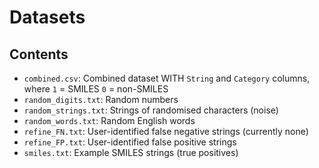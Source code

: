# Datasets

## Contents
- `combined.csv`: Combined dataset WITH `String` and `Category` columns, where `1` = SMILES `0` = non-SMILES
- `random_digits.txt`: Random numbers
- `random_strings.txt`: Strings of randomised characters (noise)
- `random_words.txt`: Random English words
- `refine_FN.txt`: User-identified false negative strings (currently none)
- `refine_FP.txt`: User-identified false positive strings
- `smiles.txt`: Example SMILES strings (true positives)
